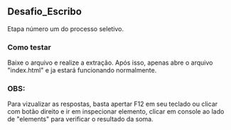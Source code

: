 ## Desafio_Escribo

Etapa número um do processo seletivo.

### Como testar

Baixe o arquivo e realize a extração. Após isso, apenas abre o arquivo "index.html" e ja estará funcionando normalmente.

### OBS:

Para vizualizar as respostas, basta apertar F12 em seu teclado ou clicar com botão direito e ir em inspecionar elemento, clicar em console ao lado de "elements" para verificar o resultado da soma. 
